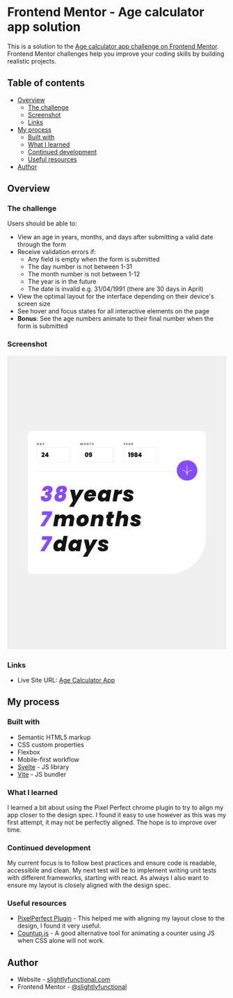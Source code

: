 # Frontend Mentor - Age calculator app solution

This is a solution to the [Age calculator app challenge on Frontend Mentor](https://www.frontendmentor.io/challenges/age-calculator-app-dF9DFFpj-Q). Frontend Mentor challenges help you improve your coding skills by building realistic projects. 

## Table of contents

- [Overview](#overview)
  - [The challenge](#the-challenge)
  - [Screenshot](#screenshot)
  - [Links](#links)
- [My process](#my-process)
  - [Built with](#built-with)
  - [What I learned](#what-i-learned)
  - [Continued development](#continued-development)
  - [Useful resources](#useful-resources)
- [Author](#author)

## Overview

### The challenge

Users should be able to:

- View an age in years, months, and days after submitting a valid date through the form
- Receive validation errors if:
  - Any field is empty when the form is submitted
  - The day number is not between 1-31
  - The month number is not between 1-12
  - The year is in the future
  - The date is invalid e.g. 31/04/1991 (there are 30 days in April)
- View the optimal layout for the interface depending on their device's screen size
- See hover and focus states for all interactive elements on the page
- **Bonus**: See the age numbers animate to their final number when the form is submitted

### Screenshot

![Screenshot](./screenshot.png)

### Links

- Live Site URL: [Age Calculator App](https://slightlyfunctional.gitlab.io/age-calculator-app/)

## My process

### Built with

- Semantic HTML5 markup
- CSS custom properties
- Flexbox
- Mobile-first workflow
- [Svelte](https://svelte.dev/) - JS library
- [Vite](https://vitejs.dev/) - JS bundler

### What I learned

I learned a bit about using the Pixel Perfect chrome plugin to try to align my app closer to the design spec. I found it easy to use however as this was my first attempt, it may not be perfectly aligned. The hope is to improve over time. 

### Continued development

My current focus is to follow best practices and ensure code is readable, accessibile and clean. My next test will be to implement writing unit tests with different frameworks, starting with react. As always I also want to ensure my layout is closely aligned with the design spec.

### Useful resources

- [PixelPerfect Plugin](https://chrome.google.com/webstore/detail/perfectpixel-by-welldonec/dkaagdgjmgdmbnecmcefdhjekcoceebi) - This helped me with aligning my layout close to the design, I found it very useful.
- [Countup.js](https://www.npmjs.com/package/countup.js) - A good alternative tool for animating a counter using JS when CSS alone will not work.

## Author

- Website - [slightlyfunctional.com](https://slightlyfunctional.com)
- Frontend Mentor - [@slightlyfunctional](https://www.frontendmentor.io/profile/slightlyfunctional)
